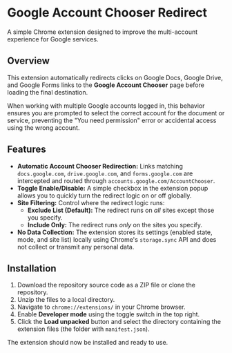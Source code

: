 # Google Account Chooser Redirect

A simple Chrome extension designed to improve the multi-account experience for Google services.

## Overview

This extension automatically redirects clicks on Google Docs, Google Drive, and Google Forms links to the **Google
Account Chooser** page before loading the final destination.

When working with multiple Google accounts logged in, this behavior ensures you are prompted to select the correct
account for the document or service, preventing the "You need permission" error or accidental access using the wrong
account.

## Features

* **Automatic Account Chooser Redirection:** Links matching `docs.google.com`, `drive.google.com`, and
  `forms.google.com` are intercepted and routed through `accounts.google.com/AccountChooser`.
* **Toggle Enable/Disable:** A simple checkbox in the extension popup allows you to quickly turn the redirect logic on
  or off globally.
* **Site Filtering:** Control where the redirect logic runs:
    * **Exclude List (Default):** The redirect runs on *all* sites except those you specify.
    * **Include Only:** The redirect runs *only* on the sites you specify.
* **No Data Collection:** The extension stores its settings (enabled state, mode, and site list) locally using Chrome's
  `storage.sync` API and does not collect or transmit any personal data.

## Installation

1. Download the repository source code as a ZIP file or clone the repository.
2. Unzip the files to a local directory.
3. Navigate to `chrome://extensions/` in your Chrome browser.
4. Enable **Developer mode** using the toggle switch in the top right.
5. Click the **Load unpacked** button and select the directory containing the extension files (the folder with
   `manifest.json`).

The extension should now be installed and ready to use.